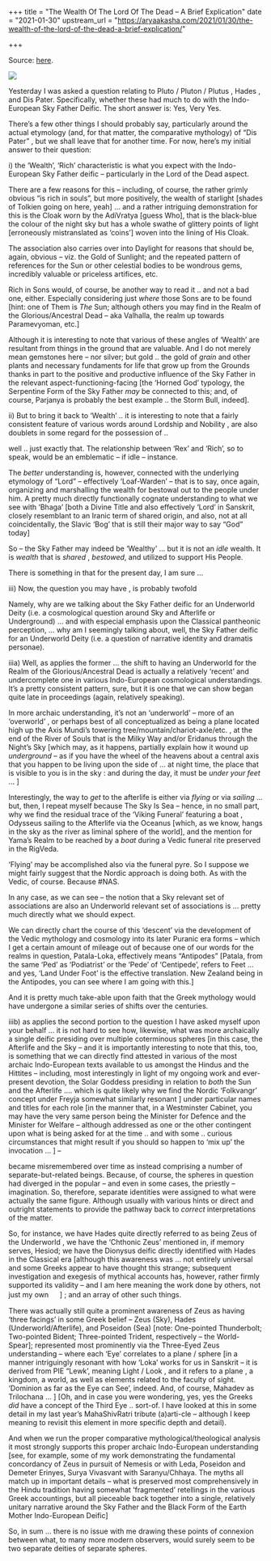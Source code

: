 +++
title = "The Wealth Of The Lord Of The Dead – A Brief Explication"
date = "2021-01-30"
upstream_url = "https://aryaakasha.com/2021/01/30/the-wealth-of-the-lord-of-the-dead-a-brief-explication/"

+++

Source: [here](https://aryaakasha.com/2021/01/30/the-wealth-of-the-lord-of-the-dead-a-brief-explication/).

![](https://aryaakasha.files.wordpress.com/2021/01/ced05231be4d23bdb4856f48a408da52.jpg?w=564)

Yesterday I was asked a question relating to Pluto / Pluton / Plutus , Hades , and Dis Pater. Specifically, whether these had much to do with the Indo-European Sky Father Deific. The short answer is: Yes, Very Yes.

There’s a few other things I should probably say, particularly around the actual etymology (and, for that matter, the comparative mythology) of “Dis Pater” , but we shall leave that for another time. For now, here’s my initial answer to their question:

i\) the ‘Wealth’, ‘Rich’ characteristic is what you expect with the Indo-European Sky Father deific – particularly in the Lord of the Dead aspect.

There are a few reasons for this – including, of course, the rather grimly obvious “is rich in souls”, but more positively, the wealth of starlight \[shades of Tolkien going on here, yeah\] … and a rather intriguing demonstration for this is the Cloak worn by the AdiVratya \[guess Who\], that is the black-blue the colour of the night sky but has a whole swathe of glittery points of light \[erroneously mistranslated as ‘coins’\] woven into the lining of His Cloak.

The association also carries over into Daylight for reasons that should be, again, obvious – viz. the Gold of Sunlight; and the repeated pattern of references for the Sun or other celestial bodies to be wondrous gems, incredibly valuable or priceless artifices, etc.

Rich in Sons would, of course, be another way to read it .. and not a bad one, either. Especially considering just *where* those Sons are to be found \[hint: one of Them is *The* Sun; although others you may find in the Realm of the Glorious/Ancestral Dead – aka Valhalla, the realm up towards Paramevyoman, etc.\]

Although it is interesting to note that various of these angles of ‘Wealth’ are resultant from things in the ground that are valuable. And I do not merely mean gemstones here – nor silver; but gold .. the gold of *grain* and other plants and necessary fundaments for life that grow up from the Grounds thanks in part to the positive and productive influence of the Sky Father in the relevant aspect-functioning-facing \[the ‘Horned God’ typology, the Serpentine Form of the Sky Father *may* be connected to this; and, of course, Parjanya is probably the best example .. the Storm Bull, indeed\].

ii\) But to bring it back to ‘Wealth’ .. it is interesting to note that a fairly consistent feature of various words around Lordship and Nobility , are also doublets in some regard for the possession of ..

well .. just exactly that. The relationship between ‘Rex’ and ‘Rich’, so to speak, would be an emblematic – if idle – instance.

The *better* understanding is, however, connected with the underlying etymology of “Lord” – effectively ‘Loaf-Warden’ – that is to say, once again, organizing and marshalling the wealth for bestowal out to the people under him. A pretty much directly functionally cognate understanding to what we see with ‘Bhaga’ \[both a Divine Title and also effectively ‘Lord’ in Sanskrit, closely resemblant to an Iranic term of shared origin, and also, not at all coincidentally, the Slavic ‘Bog’ that is still their major way to say “God” today\]

So – the Sky Father may indeed be ‘Wealthy’ … but it is not an *idle* wealth. It is *wealth* that is *shared* , *bestowed*, and utilized to support His People.

There is something in that for the present day, I am sure …

iii\) Now, the question you may have , is probably twofold

Namely, why are we talking about the Sky Father deific for an Underworld Deity (i.e. a cosmological question around Sky and Afterlife or Underground) … and with especial emphasis upon the Classical pantheonic perception, … why am I seemingly talking about, well, the Sky Father deific for an Underworld Deity (i.e. a question of narrative identity and dramatis personae).

iiia) Well, as applies the former … the shift to having an Underworld for the Realm of the Glorious/Ancestral Dead is actually a relatively ‘recent’ and undercomplete one in various Indo-European cosmological understandings. It’s a pretty consistent pattern, sure, but it is one that we can show began quite late in proceedings (again, relatively speaking).

In more archaic understanding, it’s not an ‘underworld’ – more of an ‘overworld’ , or perhaps best of all conceptualized as being a plane located high up the Axis Mundi’s towering tree/mountain/chariot-axle/etc. , at the end of the River of Souls that is the Milky Way and/or Eridanus through the Night’s Sky \[which may, as it happens, partially explain how it wound up *underground* – as if you have the wheel of the heavens about a central axis that you happen to be living upon the side of … at night time, the place that is visible to you is in the sky : and during the day, it must be *under your feet* … \]

Interestingly, the way to *get* to the afterlife is either via *flying* or via *sailing* … but, then, I repeat myself because The Sky Is Sea – hence, in no small part, why we find the residual trace of the ‘Viking Funeral’ featuring a boat , Odysseus sailing to the Afterlife via the Oceanus \[which, as we know, hangs in the sky as the river as liminal sphere of the world\], and the mention for Yama’s Realm to be reached by a *boat* during a Vedic funeral rite preserved in the RigVeda.

‘Flying’ may be accomplished also via the funeral pyre. So I suppose we might fairly suggest that the Nordic approach is doing both. As with the Vedic, of course. Because #NAS.

In any case, as we can see – the notion that a Sky relevant set of associations are also an Underworld relevant set of associations is … pretty much directly what we should expect.

We can directly chart the course of this ‘descent’ via the development of the Vedic mythology and cosmology into its later Puranic era forms – which I get a certain amount of mileage out of because one of our words for the realms in question, Patala-Loka, effectively means “Antipodes” \[Patala, from the same ‘Ped’ as ‘Podiatrist’ or the ‘Pede’ of ‘Centipede’, refers to Feet … and yes, ‘Land Under Foot’ is the effective translation. New Zealand being in the Antipodes, you can see where I am going with this.\]

And it is pretty much take-able upon faith that the Greek mythology would have undergone a similar series of shifts over the centuries.

iiib) as applies the second portion to the question I have asked myself upon your behalf … it is not hard to see how, likewise, what was more archaically a single deific presiding over multiple coterminous spheres \[in this case, the Afterlife and the Sky – and it is importantly interesting to note that this, too, is something that we can directly find attested in various of the most archaic Indo-European texts available to us amongst the Hindus and the Hittites – including, most interestingly in light of my ongoing work and ever-present devotion, the Solar Goddess presiding in relation to *both* the Sun and the Afterlife …. which is quite likely why we find the Nordic ‘Folkvangr’ concept under Freyja somewhat similarly resonant \] under particular names and titles for each role \[in the manner that, in a Westminster Cabinet, you may have the very same person being the Minister for Defence and the Minister for Welfare – although addressed as one or the other contingent upon what is being asked for at the time .. and with some .. curious circumstances that might result if you should so happen to ‘mix up’ the invocation … \] –

became misremembered over time as instead comprising a number of separate-but-related beings. Because, of course, the spheres in question had diverged in the popular – and even in some cases, the priestly – imagination. So, therefore, separate identities were assigned to what were actually the same figure. Although usually with various hints or direct and outright statements to provide the pathway back to *correct* interpretations of the matter.

So, for instance, we have Hades quite directly referred to as being Zeus of the Underworld , we have the ‘Chthonic Zeus’ mentioned in, if memory serves, Hesiod; we have the Dionysus deific directly identified with Hades in the Classical era \[although this awareness was … not entirely universal and some Greeks appear to have thought this strange; subsequent investigation and exegesis of mythical accounts has, however, rather firmly supported its validity – and I am here meaning the work done by others, not just my own 　 \] ; and an array of other such things.

There was actually still quite a prominent awareness of Zeus as having ‘three facings’ in some Greek belief – Zeus (Sky), Hades (Underworld/Afterlife), and Poseidon (Sea) \[note: One-pointed Thunderbolt; Two-pointed Bident; Three-pointed Trident, respectively – the World-Spear\]; represented most prominently via the Three-Eyed Zeus understanding – where each ‘Eye’ correlates to a plane / sphere \[in a manner intriguingly resonant with how ‘Loka’ works for us in Sanskrit – it is derived from PIE “Lewk’, meaning Light / Look , and it refers to a plane , a kingdom, a world, as well as elements related to the faculty of sight. ‘Dominion as far as the Eye can See’, indeed. And, of course, Mahadev as Trilochana … \] \[Oh, and in case you were wondering, yes, yes the Greeks *did* have a concept of the Third Eye .. sort-of. I have looked at this in some detail in my last year’s MahaShivRatri tribute (a)arti-cle – although I keep meaning to revisit this element in more specific depth and detail).

And when we run the proper comparative mythological/theological analysis it most strongly supports this proper archaic Indo-European understanding \[see, for example, some of my work demonstrating the fundamental concordancy of Zeus in pursuit of Nemesis or with Leda, Poseidon and Demeter Erinyes, Surya Vivasvant with Saranyu/Chhaya. The myths all match up in important details – what is preserved most comprehensively in the Hindu tradition having somewhat ‘fragmented’ retellings in the various Greek accountings, but all pieceable back together into a single, relatively unitary narrative around the Sky Father and the Black Form of the Earth Mother Indo-European Deific\]

So, in sum … there is no issue with me drawing these points of connexion between what, to many more modern observers, would surely seem to be two separate deities of separate spheres.